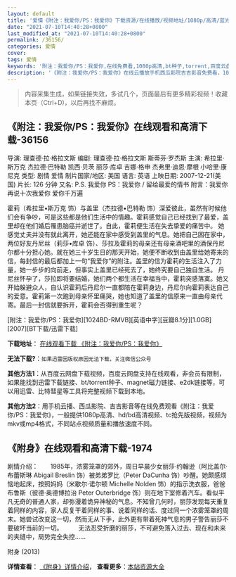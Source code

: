 ```yaml
---
layout: default
title: '爱情《附注：我爱你/PS：我爱你》下载资源/在线播放/视频地址/1080p/高清/蓝光'
date: "2021-07-10T14:40:28+0800"
last_modified_at: "2021-07-10T14:40:28+0800"
permalink: /36156/
categories: 爱情
cover:
tags: 爱情
keywords: '附注：我爱你/PS：我爱你,在线免费看,1080p高清,bt种子,torrent,百度云盘,magnet,磁力链,迅雷下载资源'
description: '《附注：我爱你/PS：我爱你》在线云播放手机西瓜影院吉吉影音免费看，1080p高清bd/hd未删减完整版和tc抢先枪版，mkv/mp4格式，附带bt/torrent种子、magnet/磁力链、百度云盘、网盘资源迅雷下载链接'
---
```


>内容采集生成，如果链接失效，多试几个，页面最后有更多精彩视频！收藏本页（Ctrl+D)，以后再找不麻烦。


## 《附注：我爱你/PS：我爱你》在线观看和高清下载-36156

导演: 理查德·拉·格拉文斯 编剧: 理查德·拉·格拉文斯 斯蒂芬·罗杰斯 主演: 希拉里·斯万克 杰拉德·巴特勒 凯西·贝茨 丽莎·库卓 吉娜·格申 杰弗里·迪恩·摩根 小哈里·康尼克 类型: 剧情 爱情 制片国家/地区: 美国 语言: 英语 上映日期: 2007-12-21(美国) 片长: 126 分钟 又名: P.S. 我爱你 PS：我爱你 / 留给最爱的情书 附言：我爱你 再说十次我爱你 爱你千万遍

霍莉（希拉里•斯万克 饰）与盖里（杰拉德•巴特勒 饰）深爱彼此，虽然有时候他们会有争吵，可是这些都是他们生活中的情趣。霍莉感觉自己已经找到了最爱，盖里却在他们婚后罹患脑癌并逝世了。自此，霍莉便生活在失去挚爱的痛苦中。 她感觉丈夫并没有就此离开，她还能在家中感受到盖里的气息。她把自己困在家中，两位好友丹尼丝（莉莎•库卓 饰）、莎拉及霍莉的母亲还有母亲酒吧里的酒保丹尼尔都十分担心她。就在她三十岁生日的那天开始，她便不断收到由盖里给她寄来的信，每封信的最后都加上一句“我爱你”的附注。盖里的信为霍莉的生活注入了力量，她一步步的向前走，但事实上盖里已经死去了，她终究要自己独自生活。 丹尼丝怀孕了，莎拉即将要结婚，她们两个都生活在幸福当中，霍莉突感落寞。她又开始躲避众人，自认识霍莉后丹尼尔一直都陪在霍莉身边，丹尼尔向霍莉表达自己的爱意。霍莉第一次跑到母亲怀里痛哭，她也知道了盖里的信原来一直由母亲代寄。最后一封信就要拆开，霍莉会否得到重生呢？


[附注：我爱你/PS：我爱你][1024BD-RMVB][英语中字][豆瓣8.1分][1.0GB][2007][BT下载/迅雷下载]

**下载地址**： [在线观看下载 《附注：我爱你/PS：我爱你》](https://www.btdx8.com/torrent/ps_i_love_you_2007.html) 


**无法下载?**：`如果迅雷因版权原因无法下载，关注微信公众号 `

**其他方法1**：从百度云网盘下载视频，百度云网盘支持在线观看，非会员有限制，如果能找到迅雷下载链接、bt/torrent种子、magnet磁力链接、e2dk链接等，可以用迅雷、比特彗星等工具将完整视频下载到本地。

**其他方法2**：用手机云播、西瓜影院、吉吉影音等在线免费观看《附注：我爱你/PS：我爱你》，一般提供1080p高清、hd/bd高清视频、tc抢先版视频，视频为mkv或mp4格式，不同站点视频质量和播放速度不同。


## 《附身》在线观看和高清下载-1974

剧情介绍：　　1985年，浓雾笼罩的郊外，周日早晨少女丽莎·约翰逊（阿比盖尔·布蕾斯琳 Abigail Breslin 饰）被弟弟罗比（Peter DaCunha 饰）吵醒。她颇感烦恼地起床，按照妈妈（米歇尔·诺尔顿 Michelle Nolden 饰）的指示洗衣服，爸爸布鲁斯（彼德·奥德博拉治 Peter Outerbridge 饰）则在地下室修着汽车。看似平凡无奇的普通人家，却弥漫着诡异神秘的气息。不知曾几何时，丽莎发现每天重复着同样的内容，家人反复干着同样的事、说着同样的话、度过同一个浓雾笼罩的周末。她尝试改变这一切，然而无从下手，此外更有带着死神气息的男子警告丽莎不要破坏当前的一切。  　　无法忍受折磨的丽莎，不可避免落入过去、现在和未来的夹缝中，局势完全失控……


附身 (2013)

**详情查看**： [《附身》详情介绍](/movie/1974/)， **查看更多**：[本站资源大全](/movie/t/all/)

